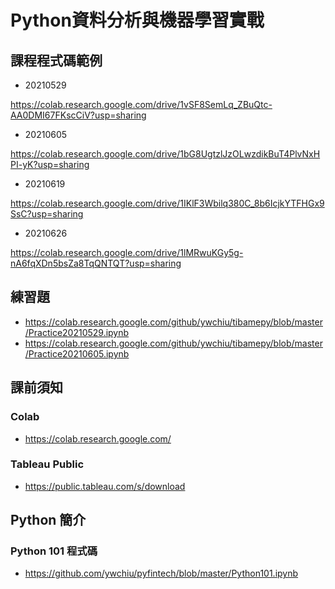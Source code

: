 # Python資料分析與機器學習實戰

## 課程程式碼範例

- 20210529 

https://colab.research.google.com/drive/1vSF8SemLq_ZBuQtc-AA0DMI67FKscCiV?usp=sharing

- 20210605

https://colab.research.google.com/drive/1bG8UgtzlJzOLwzdikBuT4PlvNxHPI-yK?usp=sharing

- 20210619

https://colab.research.google.com/drive/1IKlF3Wbilq380C_8b6IcjkYTFHGx9SsC?usp=sharing

- 20210626

https://colab.research.google.com/drive/1lMRwuKGy5g-nA6fqXDn5bsZa8TqQNTQT?usp=sharing


## 練習題
- https://colab.research.google.com/github/ywchiu/tibamepy/blob/master/Practice20210529.ipynb
- https://colab.research.google.com/github/ywchiu/tibamepy/blob/master/Practice20210605.ipynb



## 課前須知

### Colab
- https://colab.research.google.com/

### Tableau Public
- https://public.tableau.com/s/download

## Python 簡介

### Python 101 程式碼
- https://github.com/ywchiu/pyfintech/blob/master/Python101.ipynb
